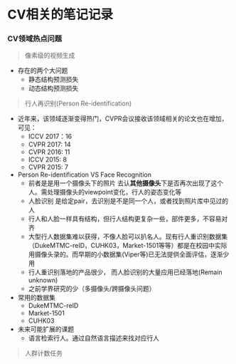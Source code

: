 # CV相关的笔记记录
  
### CV领域热点问题
> 像素级的视频生成
- 存在的两个大问题
  - 静态结构预测损失
  - 动态结构预测损失

> 行人再识别(Person Re-identification)
- 近年来，该领域逐渐变得热门，CVPR会议接收该领域相关的论文也在增加，可见：
  - ICCV 2017：16
  - CVPR 2017: 14
  - CVPR 2016: 11
  - ICCV 2015: 8
  - CVPR 2015: 7
- Person Re-identification VS Face Recognition
  - 前者是是用一个摄像头下的照片 去认**其他摄像头**下是否再次出现了这个人。需处理摄像头的viewpoint变化，行人的姿态变化等
  - 人脸识别 是给定pair，去识别是不是同一个人，或者找到照片库中见过的人
  - 行人和人脸一样具有结构，但行人结构更复杂一些，部件更多，不容易对齐
  - 大型行人数据集难以获得，不像人脸可以扒名人。现有行人重识别数据集（DukeMTMC-reID，CUHK03，Market-1501等等）都是在校园中实际用摄像头录的。而早期的小数据集(Viper等)已无法提供全面评估，逐渐少用
  - 行人重识别落地的产品很少， 而人脸识别的大量应用已经落地(Remain unknown)
  - 之前学界研究的少（多摄像头/跨摄像头问题）
- 常用的数据集
  - DukeMTMC-reID
  - Market-1501
  - CUHK03
- 未来可能扩展的课题
  - 语言检索行人。通过自然语言描述来找对应行人
  
> 人群计数任务
